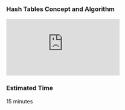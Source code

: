 ### Hash Tables Concept and Algorithm
<iframe src="https://www.youtube.com/embed/g9nPQOpDOPs" frameborder="0" allow="autoplay; encrypted-media" allowfullscreen></iframe>

### Estimated Time

15 minutes

